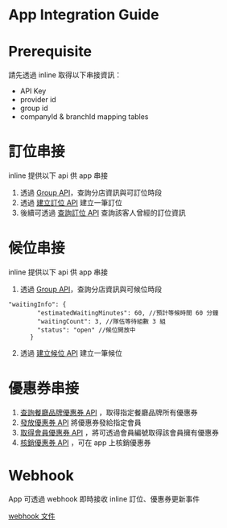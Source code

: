 # App Integration Guide

# Prerequisite

請先透過 inline 取得以下串接資訊：

- API Key
- provider id
- group id
- companyId & branchId mapping tables

# 訂位串接

inline 提供以下 api 供 app 串接

1. 透過 [Group API](https://api.inline.app/docs/#/groups/getBranchInGroupV2)，查詢分店資訊與可訂位時段
1. 透過 [建立訂位 API](https://api.inline.app/docs/#/reservations/createReservation) 建立一筆訂位
1. 後續可透過 [查詢訂位 API](https://api.inline.app/docs/#/third_party/thirdPartyMemberQueryReservations) 查詢該客人曾經的訂位資訊

# 候位串接

inline 提供以下 api 供 app 串接

1. 透過 [Group API](https://api.inline.app/docs/#/groups/getBranchInGroupV2)，查詢分店資訊與可候位時段
```
"waitingInfo": {
        "estimatedWaitingMinutes": 60, //預計等候時間 60 分鐘
        "waitingCount": 3, //隊伍等待組數 3 組
        "status": "open" //候位開放中
      }
```

2. 透過 [建立候位 API](https://api.inline.app/docs/#/waitings/createWaiting) 建立一筆候位

# 優惠券串接

1. [查詢餐廳品牌優惠券 API](https://api.inline.app/docs/#/vouchers/getVouchers) ，取得指定餐廳品牌所有優惠券
1. [發放優惠券 API](https://api.inline.app/docs/#/vouchers/issueThirdPartyMemberVoucher) 將優惠券發給指定會員
1. [取得會員優惠券 API](https://api.inline.app/docs/#/vouchers/getThirdPartyMemberIssuedVouchers) ，將可透過會員編號取得該會員擁有優惠券
1. [核銷優惠券 API](https://api.inline.app/docs/#/vouchers/useIssuedVoucher) ，可在 app 上核銷優惠券

# Webhook

App 可透過 webhook 即時接收 inline 訂位、優惠券更新事件

[webhook 文件](./webhook.md)
